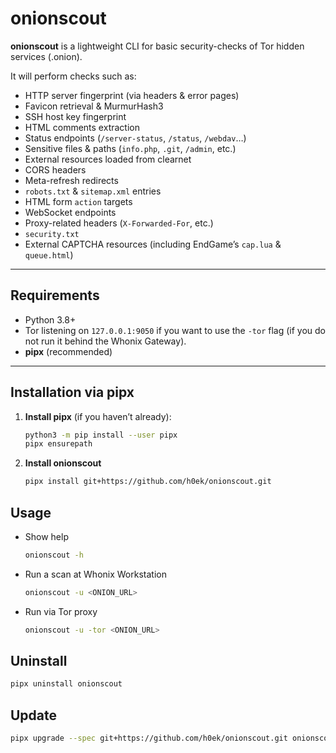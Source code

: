 # onionscout

**onionscout** is a lightweight CLI for basic security-checks of Tor hidden services (.onion).

It will perform checks such as:
- HTTP server fingerprint (via headers & error pages)  
- Favicon retrieval & MurmurHash3  
- SSH host key fingerprint  
- HTML comments extraction  
- Status endpoints (`/server-status`, `/status`, `/webdav`…)  
- Sensitive files & paths (`info.php`, `.git`, `/admin`, etc.)  
- External resources loaded from clearnet  
- CORS headers  
- Meta-refresh redirects  
- `robots.txt` & `sitemap.xml` entries  
- HTML form `action` targets  
- WebSocket endpoints  
- Proxy-related headers (`X-Forwarded-For`, etc.)  
- `security.txt`  
- External CAPTCHA resources (including EndGame’s `cap.lua` & `queue.html`)

---

## Requirements

- Python 3.8+  
- Tor listening on `127.0.0.1:9050` if you want to use the `-tor` flag  (if you do not run it behind the Whonix Gateway).
- **pipx** (recommended)

---

## Installation via pipx

1. **Install pipx** (if you haven’t already):  
   ```bash
   python3 -m pip install --user pipx
   pipx ensurepath
   ```

2. **Install onionscout**
   ```bash
   pipx install git+https://github.com/h0ek/onionscout.git
   ```
## Usage
- Show help
  ```bash
  onionscout -h

- Run a scan at Whonix Workstation
  ```bash
  onionscout -u <ONION_URL>
  ```

- Run via Tor proxy
  ```bash
  onionscout -u -tor <ONION_URL>
  ```
## Uninstall
```bash
pipx uninstall onionscout
```

## Update
```bash
pipx upgrade --spec git+https://github.com/h0ek/onionscout.git onionscout
```
